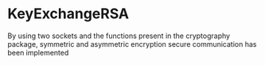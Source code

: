 # KeyExchangeRSA
By using two sockets and the functions present in the cryptography package, symmetric and asymmetric encryption secure communication has been implemented
